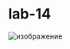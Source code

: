 # lab-14
![изображение](https://github.com/user-attachments/assets/81bca488-7b48-425d-868a-461ef533f593)
